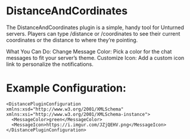 # DistanceAndCordinates
The DistanceAndCoordinates plugin is a simple, handy tool for Unturned servers. Players can type /distance or /coordinates to see their current coordinates or the distance to where they’re pointing.

What You Can Do:
Change Message Color: Pick a color for the chat messages to fit your server’s theme.
Customize Icon: Add a custom icon link to personalize the notifications.

# Example Configuration:
```
<DistancePluginConfiguration xmlns:xsd="http://www.w3.org/2001/XMLSchema" xmlns:xsi="http://www.w3.org/2001/XMLSchema-instance">
  <MessageColor>green</MessageColor>
  <MessageIcon>https://i.imgur.com/JZjQEHV.png</MessageIcon>
</DistancePluginConfiguration>
```
